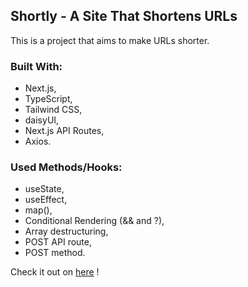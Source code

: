 ## Shortly - A Site That Shortens URLs

This is a project that aims to make URLs shorter.

### Built With:

- Next.js,
- TypeScript,
- Tailwind CSS,
- daisyUI,
- Next.js API Routes,
- Axios.

### Used Methods/Hooks:

- useState,
- useEffect,
- map(),
- Conditional Rendering (&& and ?),
- Array destructuring,
- POST API route,
- POST method.

Check it out on [here](https://conference-ticket-gen-brown.vercel.app) !
